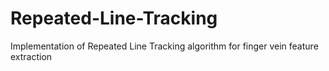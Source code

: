 # Repeated-Line-Tracking
Implementation of Repeated Line Tracking algorithm for finger vein feature extraction
